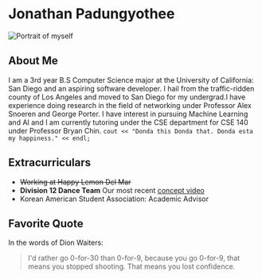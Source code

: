 # Jonathan Padungyothee
![Portrait of myself](../FullSizeRender.jpg)
## About Me
I am a 3rd year B.S Computer Science major at the University of California: San Diego and an aspiring software developer. I hail from the traffic-ridden county of Los Angeles and moved to San Diego for my undergrad.I have experience doing research in the field of networking under Professor Alex Snoeren and George Porter. I have interest in pursuing Machine Learning and AI and I am currently tutoring under the CSE department for CSE 140 under Professor Bryan Chin.
`cout << "Donda this Donda that. Donda esta my happiness." << endl;`
## Extracurriculars
- ~~Working at Happy Lemon Del Mar~~
- **Division 12 Dance Team** Our most recent [concept video](https://youtu.be/JEMhiGxOsik)
- Korean American Student Association: Academic Advisor
## Favorite Quote
In the words of Dion Waiters:
> I'd rather go 0-for-30 than 0-for-9, because you go 0-for-9, that means you stopped shooting. That means you lost confidence.
## 